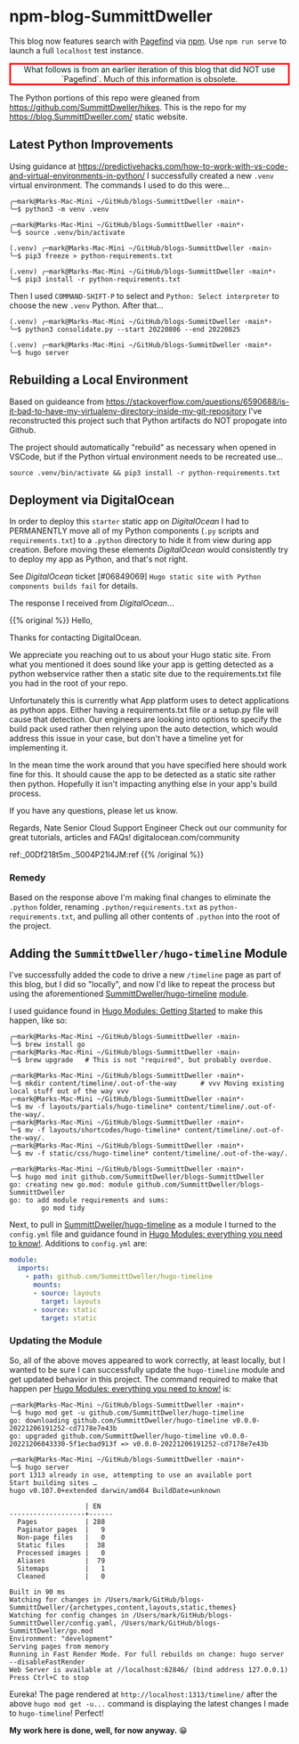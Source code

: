 # npm-blog-SummittDweller

This blog now features search with [Pagefind](https://pagefind.app/) via [npm](https://www.npmjs.com/).  Use `npm run serve` to launch a full `localhost` test instance.  

<div style="border: 3px solid red; text-align: center;">What follows is from an earlier iteration of this blog that did NOT use `Pagefind`.  Much of this information is obsolete.</div>

The Python portions of this repo were gleaned from https://github.com/SummittDweller/hikes. 
This is the repo for my https://blog.SummittDweller.com/ static website.

## Latest Python Improvements

Using guidance at https://predictivehacks.com/how-to-work-with-vs-code-and-virtual-environments-in-python/ I successfully created a new `.venv` virtual environment.  The commands I used to do this were...

```
╭─mark@Marks-Mac-Mini ~/GitHub/blogs-SummittDweller ‹main*›
╰─$ python3 -m venv .venv

╭─mark@Marks-Mac-Mini ~/GitHub/blogs-SummittDweller ‹main*›
╰─$ source .venv/bin/activate

(.venv) ╭─mark@Marks-Mac-Mini ~/GitHub/blogs-SummittDweller ‹main› 
╰─$ pip3 freeze > python-requirements.txt

(.venv) ╭─mark@Marks-Mac-Mini ~/GitHub/blogs-SummittDweller ‹main*›
╰─$ pip3 install -r python-requirements.txt
```

Then I used `COMMAND-SHIFT-P` to select and `Python: Select interpreter` to choose the new `.venv` Python.  After that...

```
(.venv) ╭─mark@Marks-Mac-Mini ~/GitHub/blogs-SummitDweller ‹main*›
╰─$ python3 consolidate.py --start 20220806 --end 20220825

(.venv) ╭─mark@Marks-Mac-Mini ~/GitHub/blogs-SummitDweller ‹main*›
╰─$ hugo server
```

## Rebuilding a Local Environment

Based on guideance from https://stackoverflow.com/questions/6590688/is-it-bad-to-have-my-virtualenv-directory-inside-my-git-repository I've reconstructed this project such that Python artifacts do NOT propogate into Github.

The project should automatically "rebuild" as necessary when opened in VSCode, but if the Python virtual environment needs to be recreated use...

```
source .venv/bin/activate && pip3 install -r python-requirements.txt
```

## Deployment via DigitalOcean 

In order to deploy this `starter` static app on _DigitalOcean_ I had to PERMANENTLY move all of my Python components (`.py` scripts and `requirements.txt`) to a `.python` directory to hide it from view during app creation.  Before moving these elements _DigitalOcean_ would consistently try to deploy my app as Python, and that's not right.

See _DigitalOcean_ ticket [#06849069] `Hugo static site with Python components builds fail` for details.

The response I received from _DigitalOcean_... 

{{% original %}}
Hello,

Thanks for contacting DigitalOcean.

We appreciate you reaching out to us about your Hugo static site. From what you mentioned it does sound like your app is getting detected as a python webservice rather then a static site due to the requirements.txt file you had in the root of your repo.

Unfortunately this is currently what App platform uses to detect applications as python apps. Either having a requirements.txt file or a setup.py file will cause that detection. Our engineers are looking into options to specify the build pack used rather then relying upon the auto detection, which would address this issue in your case, but don't have a timeline yet for implementing it. 

In the mean time the work around that you have specified here should work fine for this. It should cause the app to be detected as a static site rather then python. Hopefully it isn't impacting anything else in your app's build process. 

If you have any questions, please let us know.

Regards,
Nate
Senior Cloud Support Engineer
Check out our community for great tutorials, articles and FAQs! 
digitalocean.com/community
 

ref:_00Df218t5m._5004P21l4JM:ref
{{% /original %}}

### Remedy

Based on the response above I'm making final changes to eliminate the `.python` folder, renaming `.python/requirements.txt` as `python-requirements.txt`, and pulling all other contents of `.python` into the root of the project.

## Adding the `SummittDweller/hugo-timeline` Module

I've successfully added the code to drive a new `/timeline` page as part of this blog, but I did so "locally", and now I'd like to repeat the process but using the aforementioned [SummittDweller/hugo-timeline](https://github.com/SummittDweller/hugo-timeline) [module](https://gohugo.io/hugo-modules/).

I used guidance found in [Hugo Modules: Getting Started](https://scripter.co/hugo-modules-getting-started/) to make this happen, like so:

```
╭─mark@Marks-Mac-Mini ~/GitHub/blogs-SummittDweller ‹main› 
╰─$ brew install go
╭─mark@Marks-Mac-Mini ~/GitHub/blogs-SummittDweller ‹main› 
╰─$ brew upgrade   # This is not "required", but probably overdue.

╭─mark@Marks-Mac-Mini ~/GitHub/blogs-SummittDweller ‹main*› 
╰─$ mkdir content/timeline/.out-of-the-way      # vvv Moving existing local stuff out of the way vvv
╭─mark@Marks-Mac-Mini ~/GitHub/blogs-SummittDweller ‹main*› 
╰─$ mv -f layouts/partials/hugo-timeline* content/timeline/.out-of-the-way/.   
╭─mark@Marks-Mac-Mini ~/GitHub/blogs-SummittDweller ‹main*› 
╰─$ mv -f layouts/shortcodes/hugo-timeline* content/timeline/.out-of-the-way/.
╭─mark@Marks-Mac-Mini ~/GitHub/blogs-SummittDweller ‹main*› 
╰─$ mv -f static/css/hugo-timeline* content/timeline/.out-of-the-way/.        

╭─mark@Marks-Mac-Mini ~/GitHub/blogs-SummittDweller ‹main*› 
╰─$ hugo mod init github.com/SummittDweller/blogs-SummittDweller        
go: creating new go.mod: module github.com/SummittDweller/blogs-SummittDweller
go: to add module requirements and sums:
        go mod tidy
```

Next, to pull in [SummittDweller/hugo-timeline](https://github.com/SummittDweller/hugo-timeline) as a module I turned to the `config.yml` file and guidance found in [Hugo Modules: everything you need to know!](https://www.thenewdynamic.com/article/hugo-modules-everything-from-imports-to-create/).  Additions to `config.yml` are:

```yml
module:
  imports:
    - path: github.com/SummittDweller/hugo-timeline
      mounts:
      - source: layouts
        target: layouts
      - source: static
        target: static
```

### Updating the Module

So, all of the above moves appeared to work correctly, at least locally, but I wanted to be sure I can successfully update the `hugo-timeline` module and get updated behavior in this project.  The command required to make that happen per [Hugo Modules: everything you need to know!](https://www.thenewdynamic.com/article/hugo-modules-everything-from-imports-to-create/#upgrading) is:

```
╭─mark@Marks-Mac-Mini ~/GitHub/blogs-SummittDweller ‹main*› 
╰─$ hugo mod get -u github.com/SummittDweller/hugo-timeline
go: downloading github.com/SummittDweller/hugo-timeline v0.0.0-20221206191252-cd7178e7e43b
go: upgraded github.com/SummittDweller/hugo-timeline v0.0.0-20221206043330-5f1ecbad913f => v0.0.0-20221206191252-cd7178e7e43b

╭─mark@Marks-Mac-Mini ~/GitHub/blogs-SummittDweller ‹main*› 
╰─$ hugo server
port 1313 already in use, attempting to use an available port
Start building sites … 
hugo v0.107.0+extended darwin/amd64 BuildDate=unknown

                   | EN   
-------------------+------
  Pages            | 288  
  Paginator pages  |   9  
  Non-page files   |   0  
  Static files     |  38  
  Processed images |   0  
  Aliases          |  79  
  Sitemaps         |   1  
  Cleaned          |   0  

Built in 90 ms
Watching for changes in /Users/mark/GitHub/blogs-SummittDweller/{archetypes,content,layouts,static,themes}
Watching for config changes in /Users/mark/GitHub/blogs-SummittDweller/config.yaml, /Users/mark/GitHub/blogs-SummittDweller/go.mod
Environment: "development"
Serving pages from memory
Running in Fast Render Mode. For full rebuilds on change: hugo server --disableFastRender
Web Server is available at //localhost:62846/ (bind address 127.0.0.1)
Press Ctrl+C to stop
```

Eureka!  The page rendered at `http://localhost:1313/timeline/` after the above `hugo mod get -u...` command is displaying the latest changes I made to `hugo-timeline`!  Perfect!  

__My work here is done, well, for now anyway.__   :grin: 
